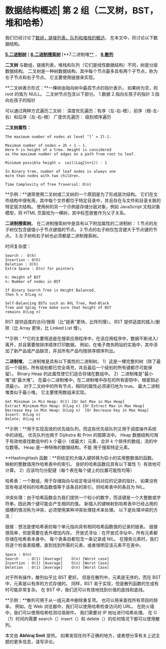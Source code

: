 # 数据结构概述| 第 2 组（二叉树，BST，堆和哈希）

我们已经讨论了[数组，链接列表，队列和堆栈的概述](https://www.geeksforgeeks.org/overview-of-data-structures-set-1-linear-data-structures/)。 在本文中，将讨论以下数据结构。

[**5.二进制树**](#code5) [
[**6.二进制搜索树**](#code6)
[**7.二进制堆[**](#code7) ，
[**9.散列**](#code9)

**二叉树**
与数组，链接列表，堆栈和队列（它们是线性数据结构）不同，树是分层数据结构。
二叉树是一种树数据结构，其中每个节点最多具有两个子节点，称为左子节点和右子节点。 它主要使用链接来实现。

**二叉树表示形式：**一棵树由指向树中最高节点的指针表示。 如果树为空，则 root 的值为 NULL。 二叉树节点包含以下部分。
1.数据
2.指向左孩子的指针
3.指向右孩子的指针

可以通过两种方式遍历二叉树：
深度优先遍历：有序（左-右-根），前序（根-左-右）和后序（左-右-根）
广度优先遍历： 级别顺序遍历

**二叉树属性：**

```
The maximum number of nodes at level ‘l’ = 2l-1.

Maximum number of nodes = 2h + 1 – 1.
Here h is height of a tree. Height is considered 
as the maximum number of edges on a path from root to leaf.

Minimum possible height =  ceil(Log2(n+1)) - 1  

In Binary tree, number of leaf nodes is always one 
more than nodes with two children.

Time Complexity of Tree Traversal: O(n)

```

**示例：**通常使用二叉树或二叉树的一个原因是为了形成层次结构。 它们在文件结构中很有用，其中每个文件都位于特定目录中，并且存在与文件和目录关联的特定层次结构。 使用树的另一个示例是存储分层对象，例如 JavaScript 文档对象模型，将 HTML 页面视为一棵树，其中标签嵌套作为父子关系。

**二进制搜索树**。
在二进制搜索树中是具有以下附加属性的二进制树：
1.节点的左子树仅包含键值小于节点键值的节点。
2.节点的右子树仅包含键大于节点键的节点。
3.左子树和右子树也必须都是二进制搜索树。

时间复杂度：

```
Search :  O(h)
Insertion : O(h)
Deletion : O(h)
Extra Space : O(n) for pointers

h: Height of BST
n: Number of nodes in BST

If Binary Search Tree is Height Balanced, 
then h = O(Log n) 

Self-Balancing BSTs such as AVL Tree, Red-Black
Tree and Splay Tree make sure that height of BST 
remains O(Log n)

```

BST 提供适度的访问/搜索（比“链表”更快，比阵列慢）。
BST 提供适度的插入/删除（比 Array 更快，比 Linked List 慢）。

**示例：**它的主要用途是在搜索应用程序中，在该应用程序中，数据不断进入/离开，并且需要按排序顺序打印数据。 例如，在电子商务网站的实施中，其中添加了新产品或产品缺货，并且所有产品均按排序顺序列出。

**二进制堆**，
二进制堆是具有以下属性的二进制树。
1）这是一棵完整的树（除了最后一个级别，所有级别都已完全填充，并且最后一个级别的所有键都尽可能保留）。 Binary Heap 的此属性使它们适合存储在数组中。
2）二进制堆是“最小堆”或“最大堆”。 在最小二进制堆中，在二进制堆中存在的所有密钥中，根密钥必须最小。 对于二叉树中的所有节点，相同的属性必须递归地为 true。 最大二进制堆类似于最小堆。 它主要使用数组来实现。

```
Get Minimum in Min Heap: O(1) [Or Get Max in Max Heap]
Extract Minimum Min Heap: O(Log n) [Or Extract Max in Max Heap]
Decrease Key in Min Heap: O(Log n)  [Or Decrease Key in Max Heap]
Insert: O(Log n) 
Delete: O(Log n)

```

**示例：**用于实现高效的优先级队列，而这些优先级队列又用于调度操作系统中的进程。 优先队列也用于 Dijikstra 和 Prim 的图算法中。
Heap 数据结构可用于有效地查找数组中的 k 个最小（或最大）元素，合并 k 个排序的数组，流的中位数等。
Heap 是一种特殊的数据结构，不能 用于搜索特定元素。

**HashingHash 函数：**将给定的大输入键转换为较小的实用整数值的函数。 映射的整数值用作哈希表中的索引。 良好的哈希函数应具有以下属性
1）有效地可计算。
2）应该均匀分配键（每个表在每个键上的位置可能性均等）

哈希表：一个数组，用于存储指向与给定电话号码对应的记录的指针。 如果没有现有电话号码的哈希函数值等于该条目的索引，则哈希表中的条目为 NIL。

冲突处理：由于哈希函数会为我们提供一个较小的数字，而该键是一个大整数或字符串，因此两个键可能会产生相同的值。 新插入的键映射到哈希表中已经占用的插槽的情况称为冲突，必须使用某种冲突处理技术来处理。 以下是处理冲突的方法：

链接：想法是使哈希表的每个单元指向具有相同哈希函数值的记录的链表。 链接很简单，但是需要在表外增加内存。
开放式寻址：在开放式寻址中，所有元素都存储在哈希表本身中。 每个表条目都包含一条记录或 NIL。 在搜索元素时，我们将逐个检查表插槽，直到找到所需的元素，或者很明显该元素不在表中。

```
Space : O(n)
Search    : O(1) [Average]    O(n) [Worst case]
Insertion : O(1) [Average]    O(n) [Worst Case]
Deletion  : O(1) [Average]    O(n) [Worst Case]

```

对于所有操作，散列似乎比 BST 更好。 但是在散列中，元素是无序的，而在 BST 中，元素是以有序的方式存储的。 同样，BST 易于实现，但是散列函数的生成有时可能非常复杂。 在 BST 中，我们还可以有效地找到价值的底线和底线。

**示例：**散列可用于从一组元素中删除重复项。 也可以用来查找所有项目的频率。 例如，在 Web 浏览器中，我们可以使用哈希检查访问的 URL。 在防火墙中，我们可以使用哈希检测垃圾邮件。 我们需要对 IP 地址进行哈希处理。 在 O（1）时间内需要 search（）insert（）和 delete（）的任何情况下都可以使用散列。

本文由 **Abhiraj Smit** 提供。 如果发现任何不正确的地方，或者想分享有关上述主题的更多信息，请写评论。

